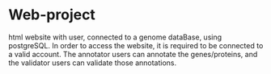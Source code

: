 # Web-project
html website with user, connected to a genome dataBase, using postgreSQL.
In order to access the website, it is required to be connected to a valid account.
The annotator users can annotate the genes/proteins, and the validator users can validate those annotations.

